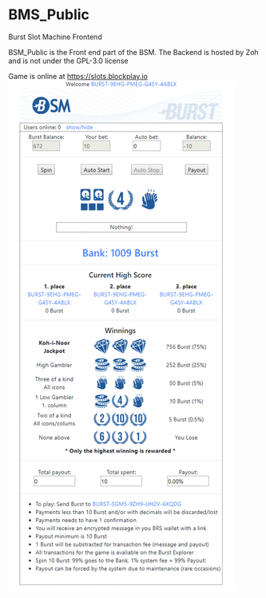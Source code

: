 # BMS_Public
Burst Slot Machine Frontend

BSM_Public is the Front end part of the BSM.
The Backend is hosted by Zoh and is not under the GPL-3.0 license

Game is online at https://slots.blockplay.io
![image](images/BSM_screen.PNG)
